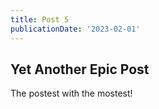 ```yaml
---
title: Post 5
publicationDate: '2023-02-01'
---
```


## Yet Another Epic Post

The postest with the mostest!
